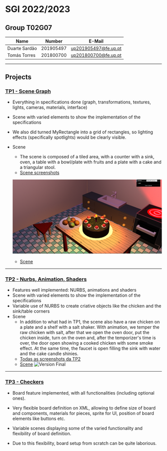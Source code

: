# SGI 2022/2023

## Group T02G07
| Name             | Number    | E-Mail               |
| ---------------- | --------- | ------------------   |
| Duarte Sardão    | 201905497 | up201905497@fe.up.pt |
| Tomás Torres     | 201800700 | up201800700@fe.up.pt |

----

## Projects

### [TP1 - Scene Graph](tp1)

- Everything in specifications done (graph, transformations, textures, lights, cameras, materials, interface)
- Scene with varied elements to show the implementation of the specifications
- We also did turned MyRectangle into a grid of rectangles, so lighting effects (specifically spotlights) would be clearly visible.
- Scene
  - The scene is composed of a tiled area, with a counter with a sink, oven, a table with a bowl/plate with fruits and a plate with a cake and a triangular stool.
  - [Scene screenshots](tp1/scenes/screenshots)

  ![Test](tp1/scenes/screenshots/version2.png)
  - [Scene](/tp1/scenes/kitchen.xml)

-----

### [TP2 - Nurbs, Animation, Shaders](tp2)
- Features well implemented: NURBS, animations and shaders
- Scene with varied elements to show the implementation of the specifications
- Variable use of NURBS to create criative objects like the chicken and the sink/table corners 
- Scene
  - In addition to what had in TP1, the scene also have a raw chicken on a plate and a shelf with a salt shaker. With animation, we temper the raw chicken with salt, after that we open the oven door, put the chicken inside, turn on the oven and, after the temporizer's time is over, the door open showing a cooked chicken with some smoke effect. At the same time, the faucet is open filling the sink with water and the cake candle shinies. 
  - [Todas as screenshots da TP2](tp2/scenes/screenshots)
  - [Scene](tp2/scenes/kitchen.xml)
  ![Version Final](tp2/scenes/screenshots/version_final_part1.gif)

----

### [TP3 - Checkers](tp3)

- Board feature implemented, with all functionalities (including optional ones).
- Very flexible board definition on XML, allowing to define size of board and components, materials for pieces, sprite for UI, position of board elements like buttons etc.
- Variable scenes displaying some of the varied functionality and flexibility of board definition.

- Due to this flexibility, board setup from scratch can be quite laborious.